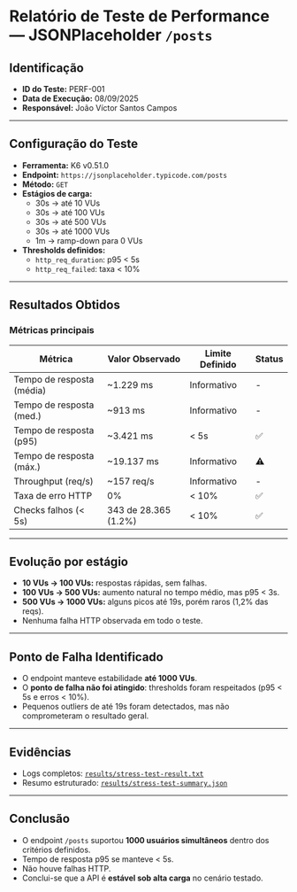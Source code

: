 # Relatório de Teste de Performance — JSONPlaceholder `/posts`

## Identificação
- **ID do Teste:** PERF-001
- **Data de Execução:** 08/09/2025
- **Responsável:** João Víctor Santos Campos

---

## Configuração do Teste
- **Ferramenta:** K6 v0.51.0
- **Endpoint:** `https://jsonplaceholder.typicode.com/posts`
- **Método:** `GET`
- **Estágios de carga:**
  - 30s → até 10 VUs
  - 30s → até 100 VUs
  - 30s → até 500 VUs
  - 30s → até 1000 VUs
  - 1m → ramp-down para 0 VUs
- **Thresholds definidos:**
  - `http_req_duration`: p95 < 5s
  - `http_req_failed`: taxa < 10%

---

## Resultados Obtidos

### Métricas principais
| Métrica                  | Valor Observado      | Limite Definido | Status |
|--------------------------|----------------------|-----------------|--------|
| Tempo de resposta (média)| ~1.229 ms            | Informativo     | -      |
| Tempo de resposta (med.) | ~913 ms              | Informativo     | -      |
| Tempo de resposta (p95)  | ~3.421 ms            | < 5s            | ✅     |
| Tempo de resposta (máx.) | ~19.137 ms           | Informativo     | ⚠️     |
| Throughput (req/s)       | ~157 req/s           | Informativo     | -      |
| Taxa de erro HTTP        | 0%                   | < 10%           | ✅     |
| Checks falhos (< 5s)     | 343 de 28.365 (1.2%) | < 10%           | ✅     |

---

## Evolução por estágio
- **10 VUs → 100 VUs:** respostas rápidas, sem falhas.  
- **100 VUs → 500 VUs:** aumento natural no tempo médio, mas p95 < 3s.  
- **500 VUs → 1000 VUs:** alguns picos até 19s, porém raros (1,2% das reqs).  
- Nenhuma falha HTTP observada em todo o teste.

---

## Ponto de Falha Identificado
- O endpoint manteve estabilidade **até 1000 VUs**.  
- O **ponto de falha não foi atingido**: thresholds foram respeitados (p95 < 5s e erros < 10%).  
- Pequenos outliers de até 19s foram detectados, mas não comprometeram o resultado geral.

---

## Evidências
- Logs completos: [`results/stress-test-result.txt`](results/stress-test-result.txt)  
- Resumo estruturado: [`results/stress-test-summary.json`](results/stress-test-summary.json)  

---

## Conclusão
- O endpoint `/posts` suportou **1000 usuários simultâneos** dentro dos critérios definidos.  
- Tempo de resposta p95 se manteve < 5s.  
- Não houve falhas HTTP.  
- Conclui-se que a API é **estável sob alta carga** no cenário testado.  
